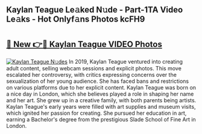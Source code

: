 ## Kaylan Teague Le𝚊ked N𝚞de - Part-1TA Video Le𝚊ks - Hot Onlyf𝚊ns Photos kcFH9

# <h2><a href="http://ab55879.deff.icu/?id=Kaylan+Teague">🔗 New 👉🔴 Kaylan Teague VIDEO Photos</a></h2>

[![Kaylan Teague N𝚞des](https://i.imgur.com/rIISA9y.gif)](http://ab55879.deff.icu/?id=Kaylan+Teague)
In 2019, Kaylan Teague ventured into creating adult content, selling webcam sessions and explicit photos. This move escalated her controversy, with critics expressing concerns over the sexualization of her young audience. She has faced bans and restrictions on various platforms due to her explicit content. Kaylan Teague was born on a nice day in London, which she believes played a role in shaping her name and her art. She grew up in a creative family, with both parents being artists. Kaylan Teague's early years were filled with art supplies and museum visits, which ignited her passion for creating. She pursued her education in art, earning a Bachelor's degree from the prestigious Slade School of Fine Art in London.
